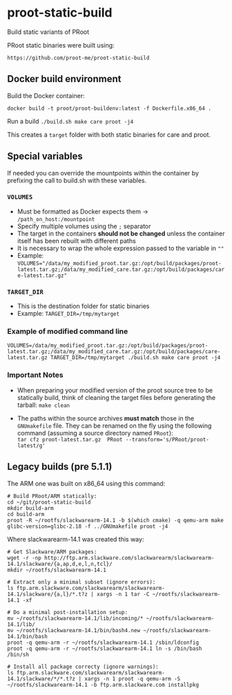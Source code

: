 # proot-static-build
Build static variants of PRoot

PRoot static binaries were built using:

    https://github.com/proot-me/proot-static-build


## Docker build environment ##

Build the Docker container:

`docker build -t proot/proot-buildenv:latest -f Dockerfile.x86_64 .`

Run a build
 `./build.sh make care proot -j4`

This creates a `target` folder with both static binaries for care and proot.

## Special variables

If needed you can override the mountpoints within the container by prefixing the call to build.sh with these variables.

### `VOLUMES`

  - Must be formatted as Docker expects them -> `/path_on_host:/mountpoint`
  - Specify multiple volumes using the `;` separator
  - The target in the containers **should not be changed** unless the container itself has been rebuilt with different paths
  - It is necessary to wrap the whole expression passed to the variable in `""`
  - Example: `VOLUMES="/data/my_modified_proot.tar.gz:/opt/build/packages/proot-latest.tar.gz;/data/my_modified_care.tar.gz:/opt/build/packages/care-latest.tar.gz"`

### `TARGET_DIR`

  - This is the destination folder for static binaries
  - Example: `TARGET_DIR=/tmp/mytarget`

### Example of modified command line

`VOLUMES=/data/my_modified_proot.tar.gz:/opt/build/packages/proot-latest.tar.gz;/data/my_modified_care.tar.gz:/opt/build/packages/care-latest.tar.gz TARGET_DIR=/tmp/mytarget ./build.sh make care proot -j4`


### Important Notes ###

- When preparing your modified version of the proot source tree to be statically build, think of cleaning the target files before generating the tarball:
`make clean`

- The paths within the source archives **must match** those in the `GNUmakefile` file. They can be renamed on the fly using the following command (assuming a source directory named `PRoot`):  
`tar cfz proot-latest.tar.gz  PRoot --transform='s/PRoot/proot-latest/g'`


## Legacy builds (pre 5.1.1)

The ARM one was built on x86_64 using this command:

    # Build PRoot/ARM statically:
    cd ~/git/proot-static-build
    mkdir build-arm
    cd build-arm
    proot -R ~/rootfs/slackwarearm-14.1 -b $(which cmake) -q qemu-arm make glibc-version=glibc-2.18 -f ../GNUmakefile proot -j4

Where slackwarearm-14.1 was created this way:

    # Get Slackware/ARM packages:
    wget -r -np http://ftp.arm.slackware.com/slackwarearm/slackwarearm-14.1/slackware/{a,ap,d,e,l,n,tcl}/
    mkdir ~/rootfs/slackwarearm-14.1

    # Extract only a minimal subset (ignore errors):
    ls ftp.arm.slackware.com/slackwarearm/slackwarearm-14.1/slackware/{a,l}/*.t?z | xargs -n 1 tar -C ~/rootfs/slackwarearm-14.1 -xf

    # Do a minimal post-installation setup:
    mv ~/rootfs/slackwarearm-14.1/lib/incoming/* ~/rootfs/slackwarearm-14.1/lib/
    mv ~/rootfs/slackwarearm-14.1/bin/bash4.new ~/rootfs/slackwarearm-14.1/bin/bash
    proot -q qemu-arm -r ~/rootfs/slackwarearm-14.1 /sbin/ldconfig
    proot -q qemu-arm -r ~/rootfs/slackwarearm-14.1 ln -s /bin/bash /bin/sh

    # Install all package correcty (ignore warnings):
    ls ftp.arm.slackware.com/slackwarearm/slackwarearm-14.1/slackware/*/*.t?z | xargs -n 1 proot -q qemu-arm -S ~/rootfs/slackwarearm-14.1 -b ftp.arm.slackware.com installpkg
